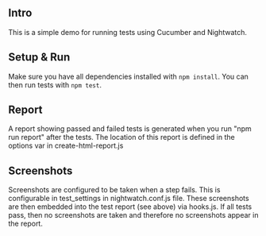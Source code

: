 ## Intro
This is a simple demo for running tests using Cucumber and Nightwatch. 

## Setup & Run
Make sure you have all dependencies installed with `npm install`.
You can then run tests with `npm test`.

## Report
A report showing passed and failed tests is generated when you run "npm run report" after the tests. The location of this report is defined in the options var in create-html-report.js

## Screenshots
Screenshots are configured to be taken when a step fails. This is configurable in test_settings in nightwatch.conf.js file. These screenshots are then embedded into
the test report (see above) via hooks.js. If all tests pass, then no screenshots are taken and therefore no screenshots appear in the report.
